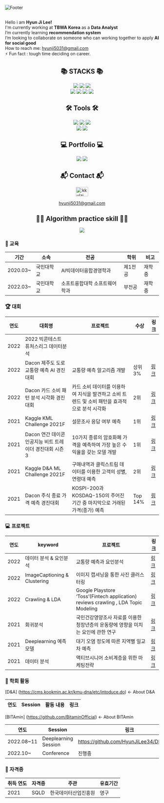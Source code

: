 ![Footer](https://capsule-render.vercel.app/api?type=waving&color=auto&height=200&section=footer&text=HyunJi'sGithub)
<br/> <br/>
  
Hello i am **Hyun Ji Lee!**<br/> 
I'm currently working at **TBWA Korea** as a **Data Analyst**<br/>
I’m currently learning **recommendation system**<br/> 
I’m looking to collaborate on someone who can working together to apply **AI for social good**<br/> 
How to reach me: hyunji5031@gmail.com<br/> 
⚡ Fun fact : tough time deciding on career.<br/> 


<div align=center><h2>📚 STACKS 📚</h2></div>
<div align=center> 
  <p>
  <img src="https://img.shields.io/badge/python-3776AB?style=flat-square&logo=python&logoColor=white">
  <img src="https://img.shields.io/badge/R-276DC3?style=flat-square&logo=R&logoColor=white">
  <img src="https://img.shields.io/badge/mysql-4479A1?style=flat-square&logo=mysql&logoColor=white"> <br/> 
  <img src="https://img.shields.io/badge/amazonaws-232F3E?style=flat-square&logo=amazonaws&logoColor=white"> 
  <img src="https://img.shields.io/badge/github-181717?style=flat-square&logo=github&logoColor=white">
  <img src="https://img.shields.io/badge/PyTorch-EE4C2C?style=flat-square&logo=PyTorch&logoColor=white">
  <img src="https://img.shields.io/badge/Pandas-150458?style=flat-square&logo=Pandas&logoColor=white">
  <p>
</div>

<div align=center><h2>🛠 Tools 🛠</h2></div>

<div align="center">
  <img src="https://img.shields.io/badge/PyCharm-47A248?style=flat-square&logo=PyCharm&logoColor=white"/>
  <img src="https://img.shields.io/badge/VisualStudeioCode-007ACC?style=flat-square&logo=VisualStudioCode&logoColor=white"/>
  <img src="https://img.shields.io/badge/Jupyter-F37626?style=flat-square&logo=Jupyter&logoColor=white"/><br/> 
  <img src="https://img.shields.io/badge/Google Colab-F9AB00?style=flat-square&logo=Google Colab&logoColor=white"/>
  <img src="https://img.shields.io/badge/Slack-E34F26?style=flat-square&logo=HTML5&logoColor=white" />
  
</div>

<div align=center><h2>💻 Portfolio 💻</h2></div>

<div align="center">
  <a href="https://brave-greenfrog.tistory.com"><img src="https://img.shields.io/badge/Tistory-000000?style=flat-square&logo=Tistory&logoColor=white"/></a>
  <a href="https://www.notion.so/Hyun-Ji-Lee-c98257799ab644db8169676336640416"><img src="https://img.shields.io/badge/Notion-FE5196?style=flat-square&logo=Notion&logoColor=white"/></a>
  
</div>

<div align=center><h2> 📬 Contact 📬 </h2></div>
<div align=center><a href="https://instagram.com/kkulzi__" target="blank"><img align="center" src="https://raw.githubusercontent.com/rahuldkjain/github-profile-readme-generator/master/src/images/icons/Social/instagram.svg" alt="kkulzi__" height="30" width="40" /></a>

  hyunji5031@gmail.com
</p>
<div align=center><h2>👍🏻 Algorithm practice skill 👍🏻</h2></div>

<img src="http://mazassumnida.wtf/api/v2/generate_badge?boj=hyunji5031">
</div>

### 📝 교육
|기간|소속|전공|학위|비고|
|-|-|-|-|-|
|2020.03~|국민대학교|AI빅데이터융합경영학과|제1전공|재학중|
|2022.03~|국민대학교|소프트융합대학 소프트웨어학과|부전공|재학중|

### 🏆 대회
|연도|대회명|프로젝트|수상|링크|
|-|-|-|-|-|
|2022|2022 빅콘테스트 퓨처스리그 데이터분석||||
|2022|Dacon 제주도 도로 교통량 예측 AI 경진대회|교통량 예측 알고리즘 개발|상위 3%|<a href="https://github.com/HyunJiLee34/DACON_Jeju-Traffic-Forecast" target="_blank">링크</a>|
|2022|Dacon 카드 소비 패턴 분석 시각화 경진대회|카드 소비 데이터를 이용하여 지식을 발견하고 소비 트렌드 및 소비 패턴을 효과적으로 분석 시각화|2위|<a href="https://github.com/HyunJiLee34/DACON_Card-Consumption-Data-Analysis" target="_blank">링크</a>|
|2021|Kaggle KML Challenge 2021F|설문조사 응답 여부 예측|1위|<a href="https://github.com/HyunJiLee34/School_Competition/tree/main/Kaggle%20KML%20Challenge%202021F" target="_blank">링크</a>|
|2021|Dacon 연간 데이콘 인공지능 비트 트레이더 경진대회 시즌 3 |10가지 종류의 암호화폐 가격을 예측하여 가장 높은 수익율을 갖는 모델 개발|1위|<a href="https://github.com/HyunJiLee34/DACON_bitcoin" target="_blank">링크</a>|
|2021|Kaggle D&A ML Challenge 2021F|구매내역과 클릭스트림 데이터를 이용한 고객의 성별, 연령대 예측|2위|<a href="https://github.com/HyunJiLee34/School_Competition/tree/main/2021F_D%26A%20ML%20Challange" target="_blank">링크</a>|
|2021|Dacon 주식 종료 가격 예측 경진대회|KOSPI-200과 KOSDAQ-150의 주어진 기간 중 마지막으로 거래된 가격(종가) 예측|Top 14%|<a href="https://github.com/HyunJiLee34/DACON_Stock-Price-Prediction" target="_blank">링크</a>|
 

### 💻 프로젝트
|연도|keyword|프로젝트|링크|
|-|-|-|-|
|2022|데이터 분석 & 요인분석|교통량 예측과 요인분석|<a href="https://github.com/hits-gold/projects/tree/main/%E1%84%80%E1%85%AD%E1%84%90%E1%85%A9%E1%86%BC%E1%84%85%E1%85%A3%E1%86%BC%20%E1%84%8B%E1%85%A8%E1%84%8E%E1%85%B3%E1%86%A8%E1%84%80%E1%85%AA%20%E1%84%8B%E1%85%AD%E1%84%8B%E1%85%B5%E1%86%AB%E1%84%87%E1%85%AE%E1%86%AB%E1%84%89%E1%85%A5%E1%86%A8">링크</a>|
|2022|ImageCaptioning & Clustering|이미지 캡셔닝을 통한 사진 클러스터링|<a href="https://github.com/HyunJiLee34/Project/tree/main/ImageCaptioning-Clustering">링크</a>|
|2022|Crawling & LDA|Google Playstore ‘Toss’(Fintech application) reviews crawling , LDA Topic Modeling|<a href="https://github.com/HyunJiLee34/Project/tree/main/GooglePlayStore-ReviewCrawling-LDA">링크</a>|
|2021|회귀분석|국민건강영양조사 자료를 이용한 청장년층의 운동량에 영향을 미치는 요인에 관한 연구|<a href="https://github.com/HyunJiLee34/Project/tree/main/Factors-of-Exercise-for-Youth">링크</a>|
|2021|Deeplearning 예측 모델|대기 오염 정도에 따른 지역별 일교차 예측|<a href="https://github.com/HyunJiLee34/Project/tree/main/Daily-Temperature-Prediction">링크</a>|
|2021|데이터 분석|액티브시니어 소비계층을 위한 마케팅전략|<a href="https://github.com/HyunJiLee34/LPoint-Data-Analysis">링크</a>|



### 🏫 학회 활동 
[D&A] (https://cms.kookmin.ac.kr/kmu-dna/etc/intoduce.do) <- About D&A

|연도|Session|활동 내용|링크|
|-|-|-|-|

[BITAmin] (https://github.com/BitaminOfficial) <- About BITAmin

|연도|Session|링크|
|-|-|-|
|2022.08~11|Deeplearning Session|https://github.com/HyunJiLee34/DL_session|
|2022.10~|Conference|진행중|



### 📜 자격증
|취득 연도|자격증|주관|유효기간|
|-|-|-|-|
|2021|SQLD|한국데이터산업진흥원|영구|




